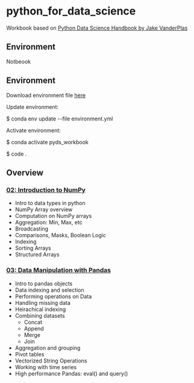 # python_for_data_science
Workbook based on [Python Data Science Handbook by Jake VanderPlas](https://github.com/jakevdp/PythonDataScienceHandbook)

## Environment
Notbeook 

## Environment

Download environment file [here](https://github.com/jazwilson/python_for_data_science/blob/main/notebooks/2_intro_to_numpy.ipynb)

Update environment:

$ conda env update --file environment.yml

Activate environment: 

$ conda activate pyds_workbook

$ code .

## Overview

### **[02: Introduction to NumPy](https://github.com/jazwilson/python_for_data_science/blob/main/notebooks/3_data_manipulation_with_pandas.ipynb)**

- Intro to data types in python
- NumPy Array overview
- Computation on NumPy arrays
- Aggregation: Min, Max, etc
- Broadcasting
- Comparisons, Masks, Boolean Logic
- Indexing
- Sorting Arrays
- Structured Arrays

### **[03: Data Manipulation with Pandas](https://github.com/jazwilson/python_for_data_science/blob/main/3_data_manipulation_with_pandas.ipynb)**

- Intro to pandas objects
- Data indexing and selection
- Performing operations on Data
- Handling missing data
- Heirachical indexing
- Combining datasets
    - Concat
    - Append
    - Merge
    - Join
- Aggregation and grouping
- Pivot tables
- Vectorized String Operations
- Working with time series
- High performance Pandas: eval() and query()

